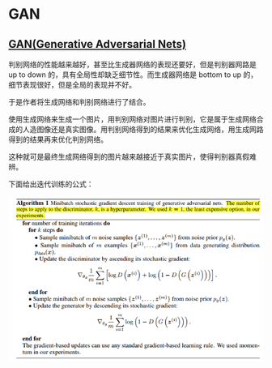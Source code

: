 # GAN

## [GAN(Generative Adversarial Nets)](https://arxiv.org/abs/1406.2661)

判别网络的性能越来越好，甚至比生成器网络的表现还要好，但是判别器网路是 up to down 的，具有全局性却缺乏细节性。而生成器网络是 bottom to up 的，细节表现很好，但是全局的表现并不好。

于是作者将生成网络和判别网络进行了结合。

使用生成网络来生成一个图片，用判别网络对图片进行判别，它是属于生成网络合成的人造图像还是真实图像。用判别网络得到的结果来优化生成网络，用生成网路得到的结果再来优化判别网络。

这种就可是最终生成网络得到的图片越来越接近于真实图片，使得判别器真假难辨。

下面给出迭代训练的公式：

![1564228806458](./images/1564228806458.png)